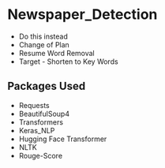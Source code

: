 # Newspaper_Detection


- Do this instead
- Change of Plan
- Resume Word Removal
- Target - Shorten to Key Words


## Packages Used
- Requests
- BeautifulSoup4
- Transformers
- Keras_NLP
- Hugging Face Transformer
- NLTK
- Rouge-Score